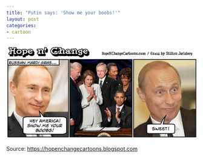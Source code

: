 ```yaml
---
title: "Putin says: 'Show me your boobs!'"
layout: post
categories:
- cartoon
---
```


![Putin says: 'Show me your boobs!](/assets/img/2014/03/hope-n-change.jpg)

Source: <https://hopenchangecartoons.blogspot.com>
